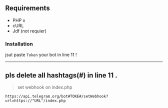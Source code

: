 ## Requirements

- PHP x
- cURL
- Jdf (not requier)

### Installation

jsut paste `Token` your bot in line 11 !

---

pls delete all hashtags(#) in line 11 .
---

> set webhook on index.php

`https://api.telegram.org/bot#TOKE#/setWebhook?url=https://"URL"/index.php`



